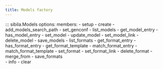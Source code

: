 ```yaml
---
title: Models factory
---
```


::: sibila.Models
    options:
        members:
            - setup
            - create
            - add_models_search_path
            - set_genconf
            - list_models
            - get_model_entry
            - has_model_entry
            - set_model
            - update_model
            - set_model_link
            - delete_model
            - save_models
            - list_formats
            - get_format_entry
            - has_format_entry
            - get_format_template
            - match_format_entry
            - match_format_template
            - set_format
            - set_format_link
            - delete_format
            - merge_from
            - save_formats            
            - info
            - clear


